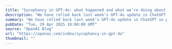 ```yaml
---
title: "Sycophancy in GPT-4o: what happened and what we’re doing about it"
description: "We have rolled back last week’s GPT‑4o update in ChatGPT so people are now using an earlier version with more balanced behavior. The update we removed was overly flattering or agreeable—often described as sycophantic."
summary: "We have rolled back last week’s GPT‑4o update in ChatGPT so people are now using an earlier version with more balanced behavior. The update we removed was overly flattering or agreeable—often described as sycophantic."
pubDate: "Tue, 29 Apr 2025 18:00:00 GMT"
source: "OpenAI Blog"
url: "https://openai.com/index/sycophancy-in-gpt-4o"
thumbnail: ""
---
```


